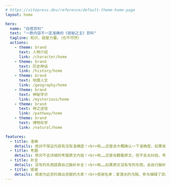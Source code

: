 ```yaml
---
# https://vitepress.dev/reference/default-theme-home-page
layout: home

hero:
  name: "白塔百科"
  text: "一款内容不一定准确的《诡秘之主》百科"
  tagline: 知识，就是力量。（也不尽然）
  actions:
    - theme: brand
      text: 人物介绍
      link: /character/home
    - theme: brand
      text: 历史神话
      link: /history/home
    - theme: brand
      text: 地理人文
      link: /geography/home
    - theme: brand
      text: 神秘学识
      link: /mysterious/home
    - theme: brand
      text: 神之途径
      link: /pathway/home
    - theme: brand
      text: 博物杂学
      link: /natural/home

features:
  - title: 准确
    details: 绝对不保证内容有没有准确度！<br>咳……还是会大概确认一下准确度，如果发现有什么不对的东西，可以去联络站主塔小姐。
  - title: 考据
    details: 绝对不去详细的考据原文内容！<br>咳……还是会翻看原文，但不会太纠结，考据是伪命题，因此会根据理解进行一定的修改。
  - title: 补全
    details: 没写的东西就靠自己脑补补全！<br>咳……如果原文没有写的东西，会自行脑补补全，如果你有更好的想法可以提供给塔小姐。
  - title: 感谢
    details: 感谢为此百科做出贡献的大家！<br>感谢名单：爱潜水的乌贼、参与编辑了百度百科及其他相关Wiki的网友们、塔小姐，为塔小姐提供想法的群友。
---
```


